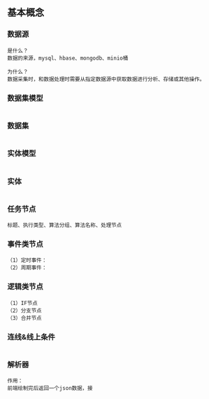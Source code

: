## 基本概念

### 数据源

```
是什么？
数据的来源，mysql、hbase、mongodb、minio桶

为什么？
数据采集时，和数据处理时需要从指定数据源中获取数据进行分析、存储或其他操作。
```

### 数据集模型

```

```

### 数据集

```

```

### 实体模型

```

```

### 实体

```

```

### 任务节点

```
标题、执行类型、算法分组、算法名称、处理节点
```

### 事件类节点

```
（1）定时事件：
（2）周期事件：
```

### 逻辑类节点

```
（1）IF节点
（2）分支节点
（3）合并节点
```

### 连线&线上条件

```

```

### 解析器

```
作用：
前端绘制完后返回一个json数据，接
```

